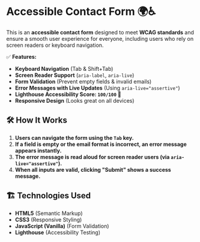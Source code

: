 # Accessible Contact Form 🌍♿

This is an **accessible contact form** designed to meet **WCAG standards** and ensure a smooth user experience for everyone, including users who rely on screen readers or keyboard navigation.

✅ **Features:**
- **Keyboard Navigation** (Tab & Shift+Tab)
- **Screen Reader Support** (`aria-label`, `aria-live`)
- **Form Validation** (Prevent empty fields & invalid emails)
- **Error Messages with Live Updates** (Using `aria-live="assertive"`)
- **Lighthouse Accessibility Score: `100/100` 🎯**
- **Responsive Design** (Looks great on all devices)

## 🛠️ **How It Works**
1. **Users can navigate the form using the `Tab` key.**
2. **If a field is empty or the email format is incorrect, an error message appears instantly.**
3. **The error message is read aloud for screen reader users (via `aria-live="assertive"`).**
4. **When all inputs are valid, clicking "Submit" shows a success message.**


## 🏗️ **Technologies Used**
- **HTML5** (Semantic Markup)
- **CSS3** (Responsive Styling)
- **JavaScript (Vanilla)** (Form Validation)
- **Lighthouse** (Accessibility Testing)
